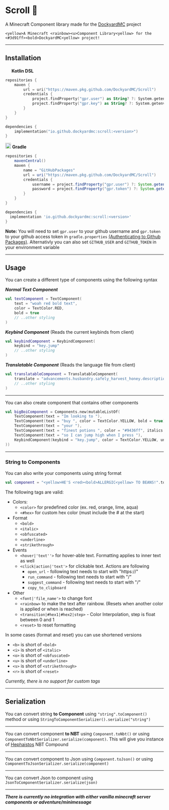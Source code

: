 # Scroll 📜
A Minecraft Component library made for the [DockyardMC](https://github.com/DockyardMC/Dockyard) project

`<yellow>A Minecraft <rainbow><u>Component Library<yellow> for the <#3d91ff><bold>DockyardMC<yellow> project!`


---

## Installation

<img src="https://cdn.worldvectorlogo.com/logos/kotlin-2.svg" width="16px"></img>
**Kotlin DSL**
```kotlin
repositories {
    maven {
        url = uri("https://maven.pkg.github.com/DockyardMC/Scroll")
        credentials {
            project.findProperty("gpr.user") as String? ?: System.getenv("GITHUB_USER")
            project.findProperty("gpr.key") as String? ?: System.getenv("GITHUB_TOKEN")
        }
    }
}

dependencies {
    implementation("io.github.dockyardmc:scroll:<version>")
}
```
<img src="https://github.com/LukynkaCZE/PrettyLog/assets/48604271/3293feca-7395-4100-8b61-257ba40dbe3c" width="18px"></img>
**Gradle**
```groovy
repositories {
    mavenCentral()
    maven {
        name = "GitHubPackages"
        url = uri("https://maven.pkg.github.com/DockyardMC/Scroll")
        credentials {
            username = project.findProperty("gpr.user") ?: System.getenv("GITHUB_USER")
            password = project.findProperty("gpr.token") ?: System.getenv("GITHUB_TOKEN")
        }
    }
}

dependencies {
  implementation 'io.github.dockyardmc:scroll:<version>'
}
```

**Note:** You will need to set `gpr.user` to your github username and `gpr.token` to your github access token in `gradle.properties` [(Authenticating to Github Packages)](https://docs.github.com/en/packages/learn-github-packages/introduction-to-github-packages#authenticating-to-github-packages). Alternativly you can also set `GITHUB_USER` and `GITHUB_TOKEN` in your environment variable

---

## Usage

You can create a different type of components using the following syntax

**_Normal Text Component_**
```kotlin
val textComponent = TextComponent(
    text = "woah red bold text",
    color = TextColor.RED,
    bold = true
    // ..other styling
)
```
**_Keybind Component_** (Reads the current keybinds from client)
```kotlin
val keybindComponent = KeybindComponent(
    keybind = "key.jump"
    // ..other styling
)
```
**_Translatable Component_** (Reads the language file from client)
```kotlin
val translatableComponent = TranslatableComponent(
    translate = "advancements.husbandry.safely_harvest_honey.description"
    // ..other styling
)
```
---
You can also create component that contains other components
```kotlin
val bigBoiComponent = Components.new(mutableListOf(
    TextComponent(text = "Im looking to "),
    TextComponent(text = "buy ", color = TextColor.YELLOW, bold = true),
    TextComponent(text = "your "),
    TextComponent(text = "finest potions ", color = "#9436ff", italics = true)
    TextComponent(text = "so I can jump high when I press "),
    KeybindComponent(keybind = "key.jump", color = TextColor.YELLOW, underlined = true)
))
```
---
### String to Components
You can also write your components using string format
```kotlin
val component = "<yellow>HE'S <red><bold>ALLERGIC<yellow> TO BEANS!".toComponent()
```
The following tags are valid:

- Colors:
  - `<color>` for predefined color (ex. red, orange, lime, aqua)
  - `<#hex>` for custom hex color (must include the # at the start)
- Format
  - `<bold>`
  - `<italic>`
  - `<obfuscated>`
  - `<underline>`
  - `<strikethrough>`
- Events
  - `<hover|'text''>` for hover-able text. Formatting applies to inner text as well
  - `<click|action|'text'>` for clickable text. Actions are following
    - `open_url` - following text needs to start with "https://"
    - `run_command` - following text needs to start with "/"
    - `suggest_command` - following text needs to start with "/"
    - `copy_to_clipboard`
- Other
  - `<font|'file_name'>` to change font
  - `<rainbow>` to make the text after rainbow. (Resets when another color is applied or when <reset> is reached)
  - `<transition|#hex1|#hex2|step>` - Color Interpolation, step is float between 0 and 1
  - `<reset>` to reset formatting

In some cases (format and reset) you can use shortened versions
- `<b>` is short of `<bold>`
- `<i>` is short of `<italic>`
- `<o>` is short of `<obfuscated>`
- `<u>` is short of `<underline>`
- `<s>` is short of `<strikethrough>`
- `<r>` is short of `<reset>`

_Currently, there is no support for custom tags_

---

## Serialization
You can convert string **to Component** using `"string".toComponent()` method or using `StringToComponentSerializer().serialize("string")`

---

You can convert component **to NBT** using `Component.toNbt()` or using `ComponentToNbtSerializer.serialize(component)`. This will give you instance of [Hephaistos](https://github.com/Minestom/Hephaistos) NBT Compound

---

You can convert component to Json using `Component.toJson()` or using `ComponentToJsonSerializer.serialize(component)`

---

You can convert Json to component using `JsonToComponentSerializer.serialize(json)`

---

_**There is currently no integration with either vanilla minecraft server components or adventure/minimessage**_